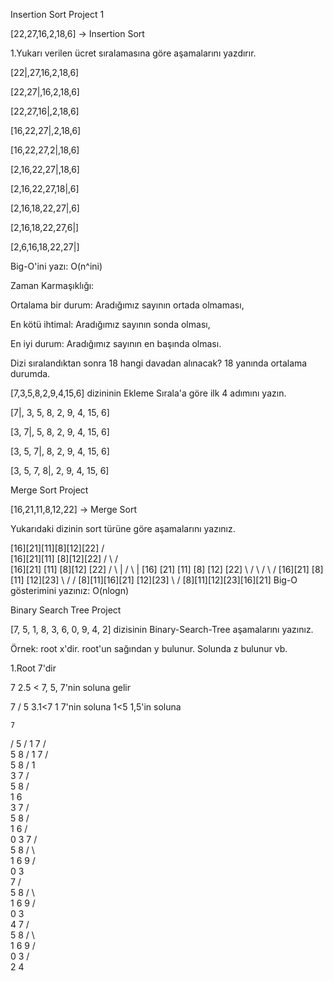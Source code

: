 Insertion Sort Project 1

[22,27,16,2,18,6] -> Insertion Sort

1.Yukarı verilen ücret sıralamasına göre aşamalarını yazdırır.

[22|,27,16,2,18,6]

[22,27|,16,2,18,6]

[22,27,16|,2,18,6]

[16,22,27|,2,18,6]

[16,22,27,2|,18,6]

[2,16,22,27|,18,6]

[2,16,22,27,18|,6]

[2,16,18,22,27|,6]

[2,16,18,22,27,6|]

[2,6,16,18,22,27|]

Big-O'ini yazı: O(n^ini)

Zaman Karmaşıklığı:

Ortalama bir durum: Aradığımız sayının ortada olmaması,

En kötü ihtimal: Aradığımız sayının sonda olması,

En iyi durum: Aradığımız sayının en başında olması.

Dizi sıralandıktan sonra 18 hangi davadan alınacak? 18 yanında ortalama durumda.

[7,3,5,8,2,9,4,15,6] dizininin Ekleme Sırala'a göre ilk 4 adımını yazın.

[7|, 3, 5, 8, 2, 9, 4, 15, 6]

[3, 7|, 5, 8, 2, 9, 4, 15, 6]

[3, 5, 7|, 8, 2, 9, 4, 15, 6]

[3, 5, 7, 8|, 2, 9, 4, 15, 6]









Merge Sort Project

[16,21,11,8,12,22] -> Merge Sort

Yukarıdaki dizinin sort türüne göre aşamalarını yazınız.

[16][21][11][8][12][22]
       /          \
[16][21][11]    [8][12][22]
     /    \        /    \
[16][21]  [11]  [8][12]  [22]
  /  \      |     /  \     |
[16] [21] [11]  [8] [12]  [22]
  \   /     \    /    \    /
[16][21]   [8][11]   [12][23] 
        \   /        / 
[8][11][16][21]  [12][23] 
            \     / 
[8][11][12][23][16][21]
Big-O gösterimini yazınız: O(nlogn)




Binary Search Tree Project

[7, 5, 1, 8, 3, 6, 0, 9, 4, 2] dizisinin Binary-Search-Tree aşamalarını yazınız.

Örnek: root x'dir. root'un sağından y bulunur. Solunda z bulunur vb.

1.Root 7'dir

7
2.5 < 7, 5, 7'nin soluna gelir

  7
 /
5
3.1<7 1 7'nin soluna 1<5 1,5'in soluna

    7
   /
  5
 /
1
    7
   / \
  5   8
 /
1
    7
   / \
  5   8
 /
1
 \
  3
    7
   / \
  5   8
 / \
1   6
 \
  3
      7
     / \
    5   8
   / \
  1   6
 / \
0   3
      7
     / \
    5   8
   / \   \
  1   6   9
 / \
0   3      
      7
     / \
    5   8
   / \   \
  1   6   9
 / \
0   3
     \
      4
      7
     / \
    5   8
   / \   \
  1   6   9
 / \
0   3
   / \
  2   4
